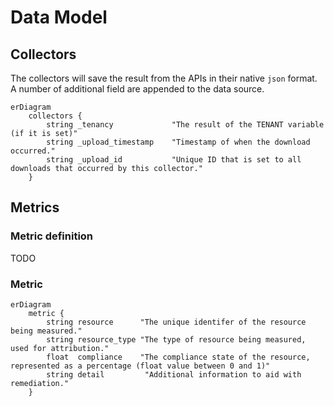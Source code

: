 # Data Model

## Collectors

The collectors will save the result from the APIs in their native `json` format.  A number of additional field are appended to the data source.

```mermaid
erDiagram
    collectors {
        string _tenancy             "The result of the TENANT variable (if it is set)"
        string _upload_timestamp    "Timestamp of when the download occurred."
        string _upload_id           "Unique ID that is set to all downloads that occurred by this collector."
    }
```

## Metrics

### Metric definition

TODO

### Metric

```mermaid
erDiagram
    metric {
        string resource      "The unique identifer of the resource being measured."
        string resource_type "The type of resource being measured, used for attribution."
        float  compliance    "The compliance state of the resource, represented as a percentage (float value between 0 and 1)"
        string detail         "Additional information to aid with remediation."
    }
```